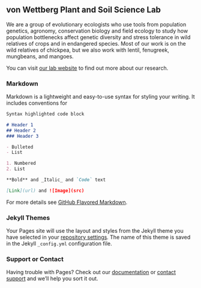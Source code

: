 ## von Wettberg Plant and Soil Science Lab

We are a group of evolutionary ecologists who use tools from population genetics, agronomy, conservation biology and field ecology to study how population bottlenecks affect genetic diversity and stress tolerance in wild relatives of crops and in endangered species.  Most of our work is on the wild relatives of chickpea, but we also work with lentil, fenugreek, mungbeans, and mangoes.

You can visit [our lab website](http://ericvonwettberg.wixsite.com/laboratory) to find out more about our research.

### Markdown

Markdown is a lightweight and easy-to-use syntax for styling your writing. It includes conventions for

```markdown
Syntax highlighted code block

# Header 1
## Header 2
### Header 3

- Bulleted
- List

1. Numbered
2. List

**Bold** and _Italic_ and `Code` text

[Link](url) and ![Image](src)
```

For more details see [GitHub Flavored Markdown](https://guides.github.com/features/mastering-markdown/).

### Jekyll Themes

Your Pages site will use the layout and styles from the Jekyll theme you have selected in your [repository settings](https://github.com/vonwettberglab/vonwettberglab.github.io/settings). The name of this theme is saved in the Jekyll `_config.yml` configuration file.

### Support or Contact

Having trouble with Pages? Check out our [documentation](https://help.github.com/categories/github-pages-basics/) or [contact support](https://github.com/contact) and we’ll help you sort it out.
